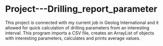 # Project---Drilling_report_parameter
This project is connected with my current job in Geolog International and 
it allowed for quick calculation of drilling parameters from an interesting interval. 
This program imports a CSV file, creates an ArrayList of objects with interesting parameters, 
calculates and prints average values.
